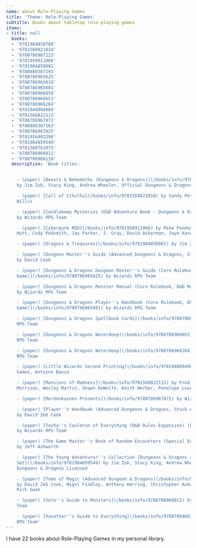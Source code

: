 ```yaml
---
name: about Role-Playing Games
title: 'Theme: Role-Playing Games'
subtitle: Books about tabletop role-playing games
items:
- title: null
  books:
  - '9781984858788'
  - '9781568821818'
  - '9780786967223'
  - '9781950911066'
  - '9781984858801'
  - '9780880387293'
  - '9780786965625'
  - '9780786965618'
  - '9780786965601'
  - '9780786966950'
  - '9780786966653'
  - '9780786966264'
  - '9781940094984'
  - '9781568822112'
  - '9780786967872'
  - '9780880387163'
  - '9780786967025'
  - '9781956403398'
  - '9781984859549'
  - '9781560761075'
  - '9780786966011'
  - '9780786966110'
  description: 'Book titles:


    - (paper) [Beasts & Behemoths (Dungeons & Dragons)](/books/info/9781984858788)
    by Jim Zub, Stacy King, Andrew Wheeler, Official Dungeons & Dragons Licensed

    - (paper) [Call of Cthulhu](/books/info/9781568821818) by Sandy Petersen, Lynn
    Willis

    - (paper) [Candlekeep Mysteries (D&D Adventure Book - Dungeons & Dragons)](/books/info/9780786967223)
    by Wizards RPG Team

    - (paper) [Cyberpunk RED](/books/info/9781950911066) by Mike Pondsmith, James
    Hutt, Cody Podsmith, Jay Parker, J. Gray, David Ackerman, Jaye Kovach

    - (paper) [Dragons & Treasures](/books/info/9781984858801) by Jim Zub

    - (paper) [Dungeon Master''s Guide (Advanced Dungeons & Dragons, Stock #2100)](/books/info/9780880387293)
    by David Cook

    - (paper) [Dungeons & Dragons Dungeon Master''s Guide (Core Rulebook, D&D Roleplaying
    Game)](/books/info/9780786965625) by Wizards RPG Team

    - (paper) [Dungeons & Dragons Monster Manual (Core Rulebook, D&D Roleplaying Game)](/books/info/9780786965618)
    by Wizards RPG Team

    - (paper) [Dungeons & Dragons Player''s Handbook (Core Rulebook, D&D Roleplaying
    Game)](/books/info/9780786965601) by Wizards RPG Team

    - (paper) [Dungeons & Dragons Spellbook Cards](/books/info/9780786966950) by Wizards
    RPG Team

    - (paper) [Dungeons & Dragons Waterdeep](/books/info/9780786966653) by Wizards
    RPG Team

    - (paper) [Dungeons & Dragons Waterdeep](/books/info/9780786966264) by Wizards
    RPG Team

    - (paper) [Little Wizards Second Printing](/books/info/9781940094984) by Crafty
    Games, Antoine Bauza

    - (paper) [Mansions of Madness](/books/info/9781568822112) by Fred Behrendt, Mark
    Morrison, Wesley Martin, Shawn DeWolfe, Keith Herber, Penelope Love, Liam Routt

    - (paper) [Mordenkainen Presents](/books/info/9780786967872) by Wizards RPG Team

    - (paper) [Player''s Handbook (Advanced Dungeons & Dragons, Stock #2101)](/books/info/9780880387163)
    by David Zeb Cook

    - (paper) [Tasha''s Cauldron of Everything (D&D Rules Expansion) (Dungeons & Dragons)](/books/info/9780786967025)
    by Wizards RPG Team

    - (paper) [The Game Master''s Book of Random Encounters (Special Edition)](/books/info/9781956403398)
    by Jeff Ashworth

    - (paper) [The Young Adventurer''s Collection [Dungeons & Dragons 4-Book Boxed
    Set]](/books/info/9781984859549) by Jim Zub, Stacy King, Andrew Wheeler, Official
    Dungeons & Dragons Licensed

    - (paper) [Tome of Magic (Advanced Dungeon & Dragons](/books/info/9781560761075)
    by David Zeb Cook, Nigel Findley, Anthony Herring, Christopher Kubasik, Carl Sargent,
    Rick Swan

    - (paper) [Volo''s Guide to Monsters](/books/info/9780786966011) by Wizards RPG
    Team

    - (paper) [Xanathar''s Guide to Everything](/books/info/9780786966110) by Wizards
    RPG Team'
---
```

I have 22 books about Role-Playing Games in my personal library.

